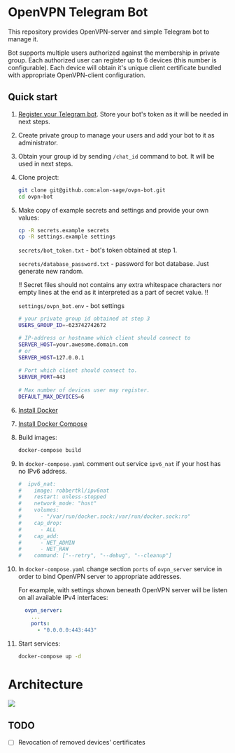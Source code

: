 # OpenVPN Telegram Bot

This repository provides OpenVPN-server and simple Telegram bot to manage it. 

Bot supports multiple users authorized against the membership 
in private group. Each authorized user can register up to 6 devices 
(this number is configurable). Each device will obtain it's unique
client certificate bundled with appropriate OpenVPN-client configuration.

## Quick start

1.  [Register your Telegram bot](http://t.me/BotFather). 
    Store your bot's token as it will be needed in next steps.

1.  Create private group to manage your users and 
    add your bot to it as administrator.

1.  Obtain your group id by sending `/chat_id` command to bot.
    It will be used in next steps.

1.  Clone project:
    ```bash
    git clone git@github.com:alon-sage/ovpn-bot.git
    cd ovpn-bot
    ```

1.  Make copy of example secrets and settings and provide your own values:
    ```bash
    cp -R secrets.example secrets
    cp -R settings.example settings
    ```
   
    `secrets/bot_token.txt` - bot's token obtained at step 1.
   
    `secrets/database_password.txt` - password for bot database. Just generate new random.
   
    ‼️ Secret files should not contains any extra whitespace characters 
    nor empty lines at the end as it interpreted as a part of secret value. ‼️
   
    `settings/ovpn_bot.env` - bot settings
       
    ```bash
    # your private group id obtained at step 3
    USERS_GROUP_ID=-623742742672
    
    # IP-address or hostname which client should connect to
    SERVER_HOST=your.awesome.domain.com
    # or
    SERVER_HOST=127.0.0.1
   
    # Port which client should connect to.
    SERVER_PORT=443
   
    # Max number of devices user may register.
    DEFAULT_MAX_DEVICES=6
    ```

1.  [Install Docker](https://docs.docker.com/engine/install/)

1.  [Install Docker Compose](https://docs.docker.com/compose/install/)

1.  Build images:
    ```bash
    docker-compose build
    ```
   
1.  In `docker-compose.yaml` comment out service `ipv6_nat` if your host has no IPv6 address.

    ```yaml
    #  ipv6_nat:
    #    image: robbertkl/ipv6nat
    #    restart: unless-stopped
    #    network_mode: "host"
    #    volumes:
    #      - "/var/run/docker.sock:/var/run/docker.sock:ro"
    #    cap_drop:
    #      - ALL
    #    cap_add:
    #      - NET_ADMIN
    #      - NET_RAW
    #    command: ["--retry", "--debug", "--cleanup"]
    ```

1.  In `docker-compose.yaml` change section `ports` of `ovpn_server` service 
    in order to bind OpenVPN server to appropriate addresses.

    For example, with settings shown beneath OpenVPN server will be listen on all 
    available IPv4 interfaces:

    ```yaml
      ovpn_server:
        ...
        ports:
          - "0.0.0.0:443:443"
    ```

1. Start services:
    ```bash
   docker-compose up -d
    ```
   
# Architecture

![](http://www.plantuml.com/plantuml/proxy?src=https://raw.githubusercontent.com/alon-sage/ovpn-bot/main/docs/architecture.plantuml)
 
 ## TODO
 
 * [ ] Revocation of removed devices' certificates
